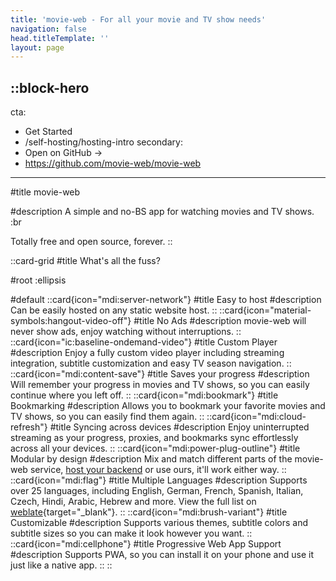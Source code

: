 ```yaml
---
title: 'movie-web - For all your movie and TV show needs'
navigation: false
head.titleTemplate: ''
layout: page
---
```


::block-hero
---
cta:
  - Get Started
  - /self-hosting/hosting-intro
secondary:
  - Open on GitHub →
  - https://github.com/movie-web/movie-web
---

#title
movie-web

#description
A simple and no-BS app for watching movies and TV shows. :br

Totally free and open source, forever.
::

::card-grid
#title
What's all the fuss?

#root
:ellipsis

#default
  ::card{icon="mdi:server-network"}
  #title
  Easy to host
  #description
  Can be easily hosted on any static website host.
  ::
  ::card{icon="material-symbols:hangout-video-off"}
  #title
  No Ads
  #description
  movie-web will never show ads, enjoy watching without interruptions.
  ::
  ::card{icon="ic:baseline-ondemand-video"}
  #title
  Custom Player
  #description
  Enjoy a fully custom video player including streaming integration, subtitle customization and easy TV season navigation.
  ::
  ::card{icon="mdi:content-save"}
  #title
  Saves your progress
  #description
  Will remember your progress in movies and TV shows, so you can easily continue where you left off.
  ::
  ::card{icon="mdi:bookmark"}
  #title
  Bookmarking
  #description
  Allows you to bookmark your favorite movies and TV shows, so you can easily find them again.
  ::
  ::card{icon="mdi:cloud-refresh"}
  #title
  Syncing across devices
  #description
  Enjoy uninterrupted streaming as your progress, proxies, and bookmarks sync effortlessly across all your devices.
  ::
  ::card{icon="mdi:power-plug-outline"}
  #title
  Modular by design
  #description
  Mix and match different parts of the movie-web service, [host your backend](4.backend/1.deploy.md) or use ours, it'll work either way.
  ::
  ::card{icon="mdi:flag"}
  #title
  Multiple Languages
  #description
  Supports over 25 languages, including English, German, French, Spanish, Italian, Czech, Hindi, Arabic, Hebrew and more. View the full list on [weblate](https://weblate.movie-web.app){target="\_blank"}.
  ::
  ::card{icon="mdi:brush-variant"}
  #title
  Customizable
  #description
  Supports various themes, subtitle colors and subtitle sizes so you can make it look however you want.
  ::
  ::card{icon="mdi:cellphone"}
  #title
  Progressive Web App Support
  #description
  Supports PWA, so you can install it on your phone and use it just like a native app.
  ::
::
